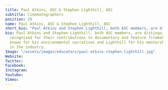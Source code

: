```yaml
---
title: Paul Atkins, ASC & Stephen Lighthill, ASC
subtitle: Cinematographers
position: 29
name: Paul Atkins, ASC & Stephen Lighthill, ASC
short_bio: "Paul Atkins and Stephen Lighthill, both ASC members, are distinguished cinematographers recognized for their contributions to documentary and feature filmmaking, with Atkins known for his environmental narratives and Lighthill for his mentorship and influence in the industry."
bio: Paul Atkins and Stephen Lighthill, both ASC members, are distinguished cinematographers
  recognized for their contributions to documentary and feature filmmaking, with Atkins
  known for his environmental narratives and Lighthill for his mentorship and influence
  in the industry.
Image: "/assets/images/educators/paul-atkins-stephen-lighthill.jpg"
Website: 
Twitter: 
Facebook: 
Instagram: 
Youtube: 
Vimeo: 
---
```


